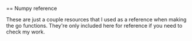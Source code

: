 == Numpy reference

These are just a couple resources that I used as a reference when making the go functions. They're only included here for reference if you need to check my work.